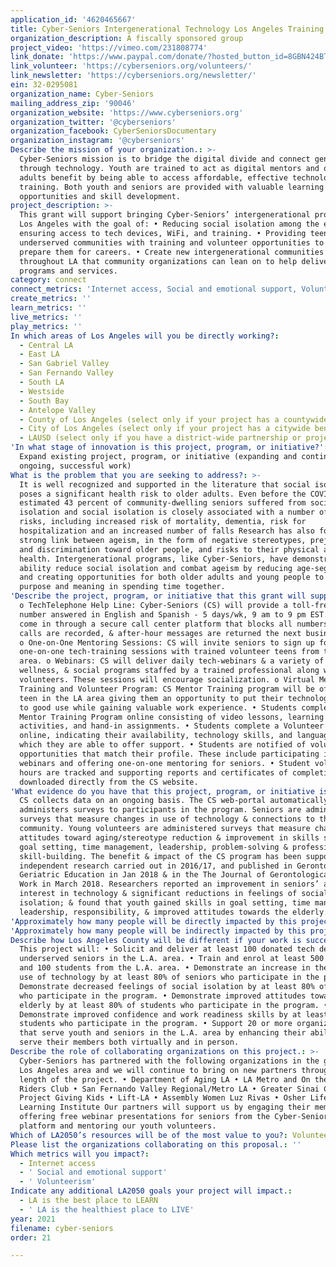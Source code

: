 ```yaml
---
application_id: '4620465667'
title: Cyber-Seniors Intergenerational Technology Los Angeles Training Program
organization_description: A fiscally sponsored group
project_video: 'https://vimeo.com/231808774'
link_donate: 'https://www.paypal.com/donate/?hosted_button_id=8GBN424BTFPTU'
link_volunteer: 'https://cyberseniors.org/volunteers/'
link_newsletter: 'https://cyberseniors.org/newsletter/'
ein: 32-0295081
organization_name: Cyber-Seniors
mailing_address_zip: '90046'
organization_website: 'https://www.cyberseniors.org'
organization_twitter: '@cyberseniors'
organization_facebook: CyberSeniorsDocumentary
organization_instagram: '@cyberseniors'
Describe the mission of your organization.: >-
  Cyber-Seniors mission is to bridge the digital divide and connect generations
  through technology. Youth are trained to act as digital mentors and older
  adults benefit by being able to access affordable, effective technology
  training. Both youth and seniors are provided with valuable learning
  opportunities and skill development.
project_description: >-
  This grant will support bringing Cyber-Seniors’ intergenerational program to
  Los Angeles with the goal of: • Reducing social isolation among the elderly by
  ensuring access to tech devices, WiFi, and training. • Providing teens in
  underserved communities with training and volunteer opportunities to help
  prepare them for careers. • Create new intergenerational communities
  throughout LA that community organizations can lean on to help deliver their
  programs and services.
category: connect
connect_metrics: 'Internet access, Social and emotional support, Volunteerism'
create_metrics: ''
learn_metrics: ''
live_metrics: ''
play_metrics: ''
In which areas of Los Angeles will you be directly working?:
  - Central LA
  - East LA
  - San Gabriel Valley
  - San Fernando Valley
  - South LA
  - Westside
  - South Bay
  - Antelope Valley
  - County of Los Angeles (select only if your project has a countywide benefit)
  - City of Los Angeles (select only if your project has a citywide benefit)
  - LAUSD (select only if you have a district-wide partnership or project)
'In what stage of innovation is this project, program, or initiative?': >-
  Expand existing project, program, or initiative (expanding and continuing
  ongoing, successful work)
What is the problem that you are seeking to address?: >-
  It is well recognized and supported in the literature that social isolation
  poses a significant health risk to older adults. Even before the COVID–19, an
  estimated 43 percent of community-dwelling seniors suffered from social
  isolation and social isolation is closely associated with a number of health
  risks, including increased risk of mortality, dementia, risk for
  hospitalization and an increased number of falls Research has also found a
  strong link between ageism, in the form of negative stereotypes, prejudice,
  and discrimination toward older people, and risks to their physical and mental
  health. Intergenerational programs, like Cyber-Seniors, have demonstrated an
  ability reduce social isolation and combat ageism by reducing age-segregation
  and creating opportunities for both older adults and young people to find
  purpose and meaning in spending time together.
'Describe the project, program, or initiative that this grant will support to address the problem identified.': >-
  o TechTelephone Help Line: Cyber-Seniors (CS) will provide a toll-free phone
  number answered in English and Spanish - 5 days/wk, 9 am to 9 pm EST. Calls
  come in through a secure call center platform that blocks all numbers, all
  calls are recorded, & after-hour messages are returned the next business day.
  o One-on-One Mentoring Sessions: CS will invite seniors to sign up for
  one-on-one tech-training sessions with trained volunteer teens from the LA
  area. o Webinars: CS will deliver daily tech-webinars & a variety of health,
  wellness, & social programs staffed by a trained professional along with teen
  volunteers. These sessions will encourage socialization. o Virtual Mentor
  Training and Volunteer Program: CS Mentor Training program will be offered to
  teen in the LA area giving them an opportunity to put their technology skills
  to good use while gaining valuable work experience. • Students complete the CS
  Mentor Training Program online consisting of video lessons, learning
  activities, and hand-in assignments. • Students complete a Volunteer Profile
  online, indicating their availability, technology skills, and languages in
  which they are able to offer support. • Students are notified of volunteer
  opportunities that match their profile. These include participating in group
  webinars and offering one-on-one mentoring for seniors. • Student volunteer
  hours are tracked and supporting reports and certificates of completion can be
  downloaded directly from the CS website.
'What evidence do you have that this project, program, or initiative is or will be successful, and how will you define and measure success?': >-
  CS collects data on an ongoing basis. The CS web-portal automatically
  administers surveys to participants in the program. Seniors are administered
  surveys that measure changes in use of technology & connections to the
  community. Young volunteers are administered surveys that measure changes in
  attitudes toward aging/stereotype reduction & improvement in skills such as
  goal setting, time management, leadership, problem-solving & professional
  skill-building. The benefit & impact of the CS program has been supported by
  independent research carried out in 2016/17, and published in Gerontology &
  Geriatric Education in Jan 2018 & in the The Journal of Gerontological Social
  Work in March 2018. Researchers reported an improvement in seniors’ ability &
  interest in technology & significant reductions in feelings of social
  isolation; & found that youth gained skills in goal setting, time management,
  leadership, responsibility, & improved attitudes towards the elderly.
'Approximately how many people will be directly impacted by this project, program, or initiative?': '600'
'Approximately how many people will be indirectly impacted by this project, program, or initiative?': ''
Describe how Los Angeles County will be different if your work is successful.: >-
  This project will: • Solicit and deliver at least 100 donated tech devices to
  underserved seniors in the L.A. area. • Train and enrol at least 500 seniors
  and 100 students from the L.A. area. • Demonstrate an increase in the daily
  use of technology by at least 80% of seniors who participate in the program. •
  Demonstrate decreased feelings of social isolation by at least 80% of seniors
  who participate in the program. • Demonstrate improved attitudes towards the
  elderly by at least 80% of students who participate in the program. •
  Demonstrate improved confidence and work readiness skills by at least 80% of
  students who participate in the program. • Support 20 or more organizations
  that serve youth and seniors in the L.A. area by enhancing their ability to
  serve their members both virtually and in person.
Describe the role of collaborating organizations on this project.: >-
  Cyber-Seniors has partnered with the following organizations in the greater
  Los Angeles area and we will continue to bring on new partners throughout the
  length of the project. • Department of Aging LA • LA Metro and On the Go
  Riders Club • San Fernando Valley Regional/Metro LA • Greater Sinai Compton •
  Project Giving Kids • Lift-LA • Assembly Women Luz Rivas • Osher Lifelong
  Learning Institute Our partners will support us by engaging their members,
  offering free webinar presentations for seniors from the Cyber-Seniors
  platform and mentoring our youth volunteers.
Which of LA2050’s resources will be of the most value to you?: Volunteer recruitment
Please list the organizations collaborating on this proposal.: ''
Which metrics will you impact?:
  - Internet access
  - ' Social and emotional support'
  - ' Volunteerism'
Indicate any additional LA2050 goals your project will impact.:
  - LA is the best place to LEARN
  - ' LA is the healthiest place to LIVE'
year: 2021
filename: cyber-seniors
order: 21

---
```

